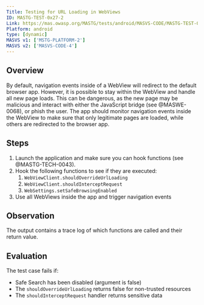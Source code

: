 ```yaml
---
Title: Testing for URL Loading in WebViews
ID: MASTG-TEST-0x27-2
Link: https://mas.owasp.org/MASTG/tests/android/MASVS-CODE/MASTG-TEST-0027/
Platform: android
type: [dynamic]
MASVS v1: ['MSTG-PLATFORM-2']
MASVS v2: ['MASVS-CODE-4']
---
```


## Overview

By default, navigation events inside of a WebView will redirect to the default browser app. However, it is possible to stay within the WebView and handle all new page loads. This can be dangerous, as the new page may be malicious and interact with either the JavaScript bridge (see @MASWE-0068), or phish the user. The app should monitor navigation events inside the WebView to make sure that only legitimate pages are loaded, while others are redirected to the browser app.

## Steps

1. Launch the application and make sure you can hook functions (see @MASTG-TECH-0043).
2. Hook the following functions to see if they are executed:
   1. `WebViewClient.shouldOverrideUrlLoading`
   2. `WebViewClient.shouldInterceptRequest`
   3. `WebSettings.setSafeBrowsingEnabled`
3. Use all WebViews inside the app and trigger navigation events

## Observation

The output contains a trace log of which functions are called and their return value.

## Evaluation

The test case fails if:

- Safe Search has been disabled (argument is false)
- The `shouldOverrideUrlLoading` returns false for non-trusted resources
- The `shouldInterceptRequest` handler returns sensitive data
